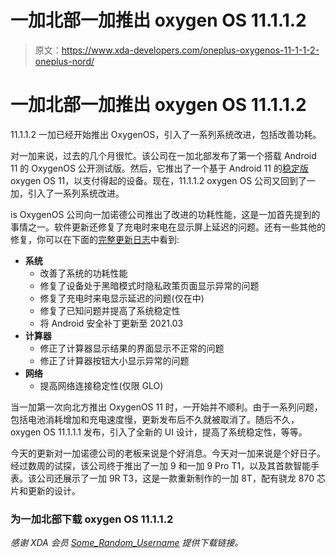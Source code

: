 # 一加北部一加推出 oxygen OS 11.1.1.2

> 原文：<https://www.xda-developers.com/oneplus-oxygenos-11-1-1-2-oneplus-nord/>

# 一加北部一加推出 oxygen OS 11.1.1.2

11.1.1.2 一加已经开始推出 OxygenOS，引入了一系列系统改进，包括改善功耗。

对一加来说，过去的几个月很忙。该公司在一加北部发布了第一个搭载 Android 11 的 OxygenOS 公开测试版。然后，它推出了一个基于 Android 11 的[稳定版](https://www.xda-developers.com/oneplus-nord-stable-android-11-update-paused/)oxygen OS 11，以支付得起的设备。现在，11.1.1.2 oxygen OS 公司又回到了一加，引入了一系列系统改进。

is OxygenOS 公司向一加诺德公司推出了改进的功耗性能，这是一加首先提到的事情之一。软件更新还修复了充电时来电在显示屏上延迟的问题。还有一些其他的修复，你可以在下面的[完整更新日志](https://forums.oneplus.com/threads/oxygenos-11-1-1-2-for-the-oneplus-nord.1406296/)中看到:

*   **系统**
    *   改善了系统的功耗性能
    *   修复了设备处于黑暗模式时隐私政策页面显示异常的问题
    *   修复了充电时来电显示延迟的问题(仅在中)
    *   修复了已知问题并提高了系统稳定性
    *   将 Android 安全补丁更新至 2021.03
*   **计算器**
    *   修正了计算器显示结果的界面显示不正常的问题
    *   修正了计算器按钮大小显示异常的问题
*   **网络**
    *   提高网络连接稳定性(仅限 GLO)

当一加第一次向北方推出 OxygenOS 11 时，一开始并不顺利。由于一系列问题，包括电池消耗增加和充电速度慢，更新发布后不久就被取消了。随后不久，oxygen OS 11.1.1.1 发布，引入了全新的 UI 设计，提高了系统稳定性，等等。

今天的更新对一加诺德公司的老板来说是个好消息。今天对一加来说是个好日子。经过数周的试探，该公司终于推出了一加 9 和一加 9 Pro T1，以及其首款智能手表。该公司还展示了一加 9R T3，这是一款重新制作的一加 8T，配有骁龙 870 芯片和更新的设计。

### 为一加北部下载 oxygen OS 11.1.1.2

*感谢 XDA 会员 [Some_Random_Username](https://forum.xda-developers.com/m/some_random_username.8234677/) 提供下载链接。*